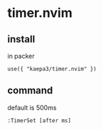 # timer.nvim

## install

in packer

```
use({ "kaepa3/timer.nvim" })
```

## command

default is 500ms

```
:TimerSet [after ms]
```
